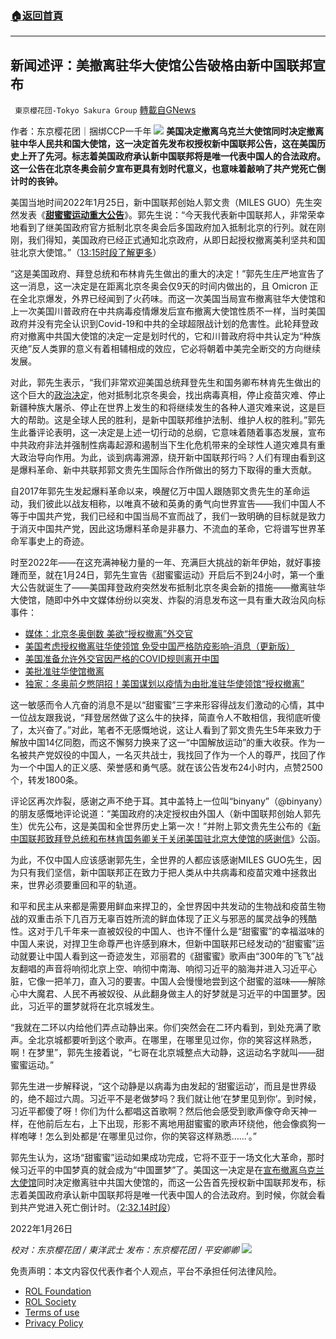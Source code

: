###  [:house:返回首頁](https://github.com/ourhimalayas/txt)
---


## 新闻述评：美撤离驻华大使馆公告破格由新中国联邦宣布
` 東京櫻花団-Tokyo Sakura Group` [轉載自GNews](https://gnews.org/zh-hans/1912392/)

作者：东京樱花团｜捆绑CCP一千年
![](https://lh4.googleusercontent.com/xnSHcEiQwcH5jINtlW0w4tGLL6RaWXcR9hylIYjX-AjmYa2x0-RXvHr5S1jPBI8DkfSRhbveHZJDXTSjUtJk_YuDo4NAwOYT9Zg8In-C7tqejgEMnZbpXKyo-lMQ6jm4_v89f8dX)
**美国决定撤离乌克兰大使馆同时决定撤离驻中华人民共和国大使馆，这一决定首先发布权授权新中国联邦公告，这在美国历史上开了先河。标志着美国政府承认新中国联邦将是唯一代表中国人的合法政府。这一公告在北京冬奥会前夕宣布更具有划时代意义，也意味着敲响了共产党死亡倒计时的丧钟。**

美国当地时间2022年1月25日，新中国联邦创始人郭文贵（MILES GUO）先生突然发表《[**甜蜜蜜运动重大公告**](https://gettr.com/post/pqkvjte30b)》。郭先生说：“今天我代表新中国联邦人，非常荣幸地看到了继美国政府官方抵制北京冬奥会后多国政府加入抵制北京的行列。就在刚刚，我们得知，美国政府已经正式通知北京政府，从即日起授权撤离美利坚共和国驻北京大使馆。”（[13:15时段了解更多](https://gettr.com/post/pqkvjte30b)）

“这是美国政府、拜登总统和布林肯先生做出的重大的决定！”郭先生庄严地宣告了这一消息，这一决定是在距离北京冬奥会仅9天的时间内做出的，且 Omicron 正在全北京爆发，外界已经闻到了火药味。而这一次美国当局宣布撤离驻华大使馆和上一次美国川普政府在中共病毒疫情爆发后宣布撤离大使馆性质不一样，当时美国政府并没有完全认识到Covid-19和中共的全球超限战计划的危害性。此轮拜登政府对撤离中共国大使馆的决定一定是划时代的，它和川普政府将中共认定为“种族灭绝”反人类罪的意义有着相辅相成的效应，它必将朝着中美完全断交的方向继续发展。

对此，郭先生表示，“我们非常欢迎美国总统拜登先生和国务卿布林肯先生做出的这个巨大的[政治决定](https://gettr.com/post/pqkvjte30b)，他对抵制北京冬奥会，找出病毒真相，停止疫苗灾难、停止新疆种族大屠杀、停止在世界上发生的和将继续发生的各种人道灾难来说，这是巨大的帮助。这是全球人民的胜利，是新中国联邦维护法制、维护人权的胜利。”郭先生此番评论表明，这一决定是上述一切行动的总纲，它意味着随着事态发展，宣布中共政府非法并强制性病毒起源和遏制当下生化危机带来的全球性人道灾难具有重大政治导向作用。为此，谈到病毒溯源，绕开新中国联邦行吗？人们有理由看到这是爆料革命、新中共联邦郭文贵先生国际合作所做出的努力下取得的重大贡献。

自2017年郭先生发起爆料革命以来，唤醒亿万中国人跟随郭文贵先生的革命运动，我们彼此以战友相称，以唯真不破和英勇的勇气向世界宣告——我们中国人不等于中国共产党，我们已经和中国当局不宣而战了，我们一致明确的目标就是致力于消灭中国共产党，因此这场爆料革命是非暴力、不流血的革命，它将谱写世界革命军事史上的奇迹。

时至2022年——在这充满神秘力量的一年、充满巨大挑战的新年伊始，就好事接踵而至，就在1月24日，郭先生宣告《甜蜜蜜运动》开启后不到24小时，第一个重大公告就诞生了——美国拜登政府突然发布抵制北京冬奥会新的措施——撤离驻华大使馆，随即中外中文媒体纷纷以突发、炸裂的消息发布这一具有重大政治风向标事件：

- [媒体：北京冬奥倒数 美欲“授权撤离”外交官](https://www.dw.com/zh/%E5%AA%92%E4%BD%93%E5%8C%97%E4%BA%AC%E5%86%AC%E5%A5%A5%E5%80%92%E6%95%B0-%E7%BE%8E%E6%AC%B2%E6%8E%88%E6%9D%83%E6%92%A4%E7%A6%BB%E5%A4%96%E4%BA%A4%E5%AE%98/a-60554071)
- [美国考虑授权撤离驻华使领馆 免受中国严格防疫影响–消息（更新版）](https://cn.reuters.com/article/usa-diplomats-china-health-measures-sour-idCNKBS2K002Z)
- [美国准备允许外交官因严格的COVID规则离开中国](https://finance.yahoo.com/news/u-prepares-allow-diplomats-leave-203933737.html)
- [美批准驻华使馆撤离](https://www.aboluowang.com/2022/0126/1700728.html)
- [独家：冬奥前夕憋阴招！美国谋划以疫情为由批准驻华使领馆“授权撤离”](https://world.huanqiu.com/article/46YF9AQJeYc)


这一敏感而令人亢奋的消息不是以“甜蜜蜜”三字来形容得战友们激动的心情，其中一位战友跟我说，“拜登居然做了这么牛的抉择，简直令人不敢相信，我彻底听傻了，太兴奋了。”对此，笔者不无感慨地说，这让人看到了郭文贵先生5年来致力于解放中国14亿同胞，而这不懈努力换来了这一“中国解放运动”的重大收获。作为一名被共产党奴役的中国人，一名灭共战士，我找回了作为一个人的尊严，找回了作为一个中国人的正义感、荣誉感和勇气感。就在该公告发布24小时内，点赞2500个，转发1800条。

评论区再次炸裂，感谢之声不绝于耳。其中盖特上一位叫“binyany”（@binyany）的朋友感慨地评论说道：“美国政府的决定授权由外国人（新中国联邦创始人郭先生）优先公布，这是美国和全世界历史上第一次！”并附上郭文贵先生公布的《[新中国联邦致拜登总统和布林肯国务卿关于关闭美国驻北京大使馆的感谢信](https://www.gettr.com/post/pqk1be829a)》公函。

为此，不仅中国人应该感谢郭先生，全世界的人都应该感谢MILES GUO先生，因为只有我们坚信，新中国联邦正在致力于把人类从中共病毒和疫苗灾难中拯救出来，世界必须要重回和平的轨道。

和平和民主从来都是需要用鲜血来捍卫的，全世界因中共发动的生物战和疫苗生物战的双重击杀下几百万无辜百姓所流的鲜血体现了正义与邪恶的属灵战争的残酷性。这对于几千年来一直被奴役的中国人、也许不懂什么是“甜蜜蜜”的幸福滋味的中国人来说，对捍卫生命尊严也许感到麻木，但新中国联邦已经发动的“甜蜜蜜”运动就要让中国人看到这一奇迹发生，邓丽君的《甜蜜蜜》歌声由“300年的飞飞”战友翻唱的声音将响彻北京上空、响彻中南海、响彻习近平的脑海并进入习近平心脏，它像一把羊刀，直入习的要害。中国人会慢慢地尝到这个甜蜜的滋味——解除心中大魔君、人民不再被奴役、从此翻身做主人的好梦就是习近平的中国噩梦。因此，习近平的噩梦就将在北京城发生。

“我就在二环以内给他们弄点动静出来。你们突然会在二环内看到，到处充满了歌声。全北京城都要听到这个歌声。在哪里，在哪里见过你，你的笑容这样熟悉，啊！在梦里”，郭先生接着说，“七哥在北京城整点大动静，这运动名字就叫——甜蜜蜜运动。”

郭先生进一步解释说，“这个动静是以病毒为由发起的‘甜蜜运动’，而且是世界级的，绝不超过六周。习近平不是老做梦吗？我们就让他‘在梦里见到你’。到时候，习近平都傻了呀！你们为什么都唱这首歌啊？然后他会感受到歌声像夺命天神一样，在他前后左右，上下出现，形影不离地用甜蜜蜜的歌声环绕他，他会像疯狗一样咆哮！怎么到处都是‘在哪里见过你，你的笑容这样熟悉……’。”

郭先生认为，这场“甜蜜蜜”运动如果成功完成，它将不亚于一场文化大革命，那时候习近平的中国梦真的就会成为“中国噩梦”了。美国这一决定是在[宣布撤离乌克兰大使馆](https://www.state.gov/senior-state-department-officials-on-posture-of-u-s-embassy-kyiv/)同时决定撤离驻中共国大使馆的，而这一公告首先授权新中国联邦发布，标志着美国政府承认新中国联邦将是唯一代表中国人的合法政府。到时候，你就会看到共产党进入死亡倒计时。（[2:32.14时段](https://gettr.com/post/pqa8gpf229)）

2022年1月26日

*校对：东京樱花团 / 東洋武士*
*发布：东京樱花团 / 平安卿卿*
![](https://assets.gnews.org/wp-content/uploads/2021/12/yht.jpg)
 

免责声明：本文内容仅代表作者个人观点，平台不承担任何法律风险。

- [ROL Foundation](https://rolfoundation.org/)
- [ROL Society](https://rolsociety.org/)
- [Terms of use](https://gnews.org/terms-of-use-3/)
- [Privacy Policy](https://gnews.org/privacy-policy/)
